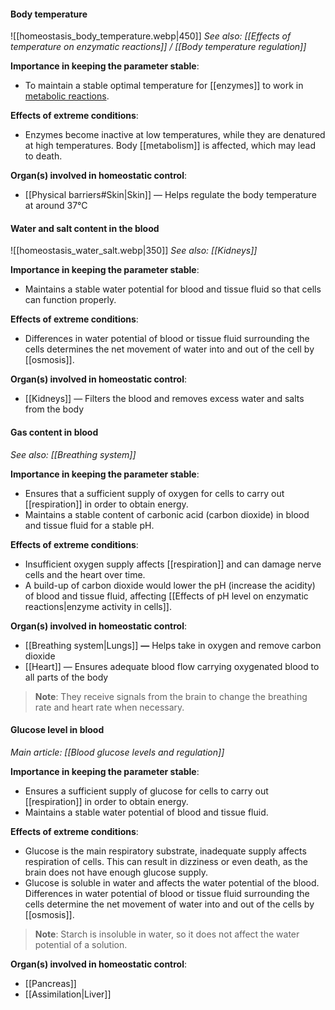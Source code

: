 #### Body temperature
![[homeostasis_body_temperature.webp|450]]
*See also: [[Effects of temperature on enzymatic reactions]] / [[Body temperature regulation]]*

**Importance in keeping the parameter stable**:
- To maintain a stable optimal temperature for [[enzymes]] to work in <u>metabolic reactions</u>.

**Effects of extreme conditions**:
- Enzymes become inactive at low temperatures, while they are denatured at high temperatures. Body [[metabolism]] is affected, which may lead to death.

**Organ(s) involved in homeostatic control**:
- [[Physical barriers#Skin|Skin]] — Helps regulate the body temperature at around 37°C

#### Water and salt content in the blood
![[homeostasis_water_salt.webp|350]]
*See also: [[Kidneys]]*

**Importance in keeping the parameter stable**:
- Maintains a stable water potential for blood and tissue fluid so that cells can function properly.

**Effects of extreme conditions**:
- Differences in water potential of blood or tissue fluid surrounding the cells determines the net movement of water into and out of the cell by [[osmosis]].

**Organ(s) involved in homeostatic control**:
- [[Kidneys]] — Filters the blood and removes excess water and salts from the body

#### Gas content in blood
*See also: [[Breathing system]]*

**Importance in keeping the parameter stable**:
- Ensures that a sufficient supply of oxygen for cells to carry out [[respiration]] in order to obtain energy.
- Maintains a stable content of carbonic acid (carbon dioxide) in blood and tissue fluid for a stable pH.

**Effects of extreme conditions**:
- Insufficient oxygen supply affects [[respiration]] and can damage nerve cells and the heart over time.
- A build-up of carbon dioxide would lower the pH (increase the acidity) of blood and tissue fluid, affecting [[Effects of pH level on enzymatic reactions|enzyme activity in cells]].

**Organ(s) involved in homeostatic control**:
- [[Breathing system|Lungs]] **—** Helps take in oxygen and remove carbon dioxide
- [[Heart]] — Ensures adequate blood flow carrying oxygenated blood to all parts of the body

> **Note**:
> They receive signals from the brain to change the breathing rate and heart rate when necessary.

#### Glucose level in blood
*Main article: [[Blood glucose levels and regulation]]*

**Importance in keeping the parameter stable**:
- Ensures a sufficient supply of glucose for cells to carry out [[respiration]] in order to obtain energy.
- Maintains a stable water potential of blood and tissue fluid.

**Effects of extreme conditions**:
- Glucose is the main respiratory substrate, inadequate supply affects respiration of cells. This can result in dizziness or even death, as the brain does not have enough glucose supply.
- Glucose is soluble in water and affects the water potential of the blood. Differences in water potential of blood or tissue fluid surrounding the cells determine the net movement of water into and out of the cells by [[osmosis]].

> **Note**:
> Starch is insoluble in water, so it does not affect the water potential of a solution.

**Organ(s) involved in homeostatic control**:
- [[Pancreas]]
- [[Assimilation|Liver]]

<!-- Confirm whether to add liver -->
